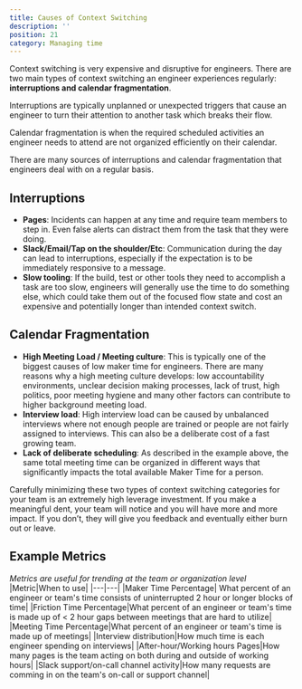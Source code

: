 ```yaml
---
title: Causes of Context Switching
description: ''
position: 21
category: Managing time
---
```


Context switching is very expensive and disruptive for engineers.  There are two main types of context switching an engineer experiences regularly: **interruptions and calendar fragmentation**.  

Interruptions are typically unplanned or unexpected triggers that cause an engineer to turn their attention to another task which breaks their flow. 

Calendar fragmentation is when the required scheduled activities an engineer needs to attend are not organized efficiently on their calendar.   

There are many sources of interruptions and calendar fragmentation that engineers deal with on a regular basis.

## Interruptions
- **Pages**:  Incidents can happen at any time and require team members to step in. Even false alerts can distract them from the task that they were doing. 
- **Slack/Email/Tap on the shoulder/Etc**:  Communication during the day can lead to interruptions, especially if the expectation is to be immediately responsive to a message.
- **Slow tooling**: If the build, test or other tools they need to accomplish a task are too slow, engineers will generally use the time to do something else, which could take them out of the focused flow state and cost an expensive and potentially longer than intended context switch.

## Calendar Fragmentation
- **High Meeting Load / Meeting culture**:  This is typically one of the biggest causes of low maker time for engineers.  There are many reasons why a high meeting culture develops:  low accountability environments, unclear decision making processes, lack of trust, high politics, poor meeting hygiene and many other factors can contribute to higher background meeting load.
- **Interview load**:  High interview load can be caused by unbalanced interviews where not enough people are trained or people are not fairly assigned to interviews.  This can also be a deliberate cost of a fast growing team.
- **Lack of deliberate scheduling**:  As described in the example above, the same total meeting time can be organized in different ways that significantly impacts the total available Maker Time for a person.

Carefully minimizing these two types of context switching categories for your team is an extremely high leverage investment.  If you make a meaningful dent, your team will notice and you will have more and more impact.  If you don’t, they will give you feedback and eventually either burn out or leave.

## Example Metrics
*Metrics are useful for trending at the team or organization level*
|Metric|When to use|
|---|---|
|Maker Time Percentage| What percent of an engineer or team's time consists of uninterrupted 2 hour or longer blocks of time|
|Friction Time Percentage|What percent of an engineer or team's time is made up of < 2 hour gaps between meetings that are hard to utilize|
|Meeting Time Percentage|What percent of an engineer or team's time is made up of meetings|
|Interview distribution|How much time is each engineer spending on interviews|
|After-hour/Working hours Pages|How many pages is the team acting on both during and outside of working hours|
|Slack support/on-call channel activity|How many requests are comming in on the team's on-call or support channel|